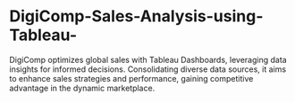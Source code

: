 # DigiComp-Sales-Analysis-using-Tableau-
DigiComp optimizes global sales with Tableau Dashboards, leveraging data insights for informed decisions. Consolidating diverse data sources, it aims to enhance sales strategies and performance, gaining competitive advantage in the dynamic marketplace.
